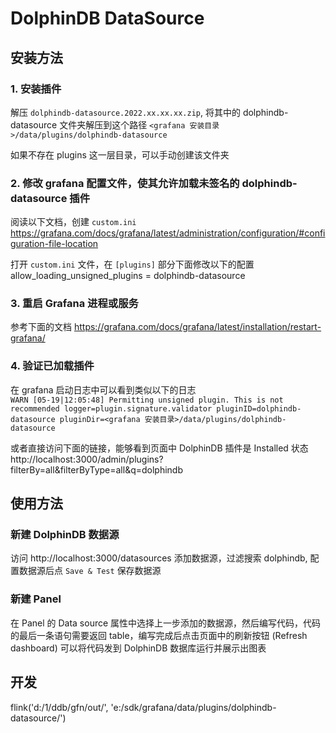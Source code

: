 # DolphinDB DataSource
## 安装方法
### 1. 安装插件
解压 `dolphindb-datasource.2022.xx.xx.xx.zip`, 将其中的 dolphindb-datasource 文件夹解压到这个路径 `<grafana 安装目录>/data/plugins/dolphindb-datasource`

如果不存在 plugins 这一层目录，可以手动创建该文件夹

### 2. 修改 grafana 配置文件，使其允许加载未签名的 dolphindb-datasource 插件
阅读以下文档，创建 `custom.ini`
https://grafana.com/docs/grafana/latest/administration/configuration/#configuration-file-location

打开 `custom.ini` 文件，在 `[plugins]` 部分下面修改以下的配置
allow_loading_unsigned_plugins = dolphindb-datasource

### 3. 重启 Grafana 进程或服务
参考下面的文档
https://grafana.com/docs/grafana/latest/installation/restart-grafana/


### 4. 验证已加载插件
在 grafana 启动日志中可以看到类似以下的日志  
`WARN [05-19|12:05:48] Permitting unsigned plugin. This is not recommended logger=plugin.signature.validator pluginID=dolphindb-datasource pluginDir=<grafana 安装目录>/data/plugins/dolphindb-datasource`

或者直接访问下面的链接，能够看到页面中 DolphinDB 插件是 Installed 状态
http://localhost:3000/admin/plugins?filterBy=all&filterByType=all&q=dolphindb

## 使用方法
### 新建 DolphinDB 数据源
访问 http://localhost:3000/datasources 添加数据源，过滤搜索 dolphindb, 配置数据源后点 `Save & Test` 保存数据源

### 新建 Panel
在 Panel 的 Data source 属性中选择上一步添加的数据源，然后编写代码，代码的最后一条语句需要返回 table，编写完成后点击页面中的刷新按钮 (Refresh dashboard) 可以将代码发到 DolphinDB 数据库运行并展示出图表

## 开发
flink('d:/1/ddb/gfn/out/', 'e:/sdk/grafana/data/plugins/dolphindb-datasource/')
